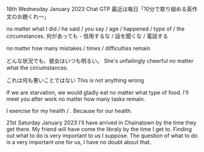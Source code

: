 18th Wednesday January 2023
Chat GTP 最近は毎日「10分で取り組める英作文のお題くれ〜」

no matter what I did / he said / you say / age / happened / type of / the circumstances.
何があっても - 信用するな / 話を聞くな / 電話する

no matter how many mistakes / times / difficulties remain

どんな状況でも、彼女はいつも明るい。
She's unfailingly cheerful no matter what the circumstances.

これは何も悪いことではない
This is not anything wrong

If we are starvation, we would gladly eat no matter what type of food.
I'll meet you after work no matter how many tasks remain.

I exercise for my health / . Because for our health.

21st Saturday January 2023
I'll have arrived in Chainatown by the time they get there.
My friend will have come the libraly by the time I get to.
Finding out what to do is very important to us I suppose.
The question of what to do is a very important one for us, I have no doubt about that.
